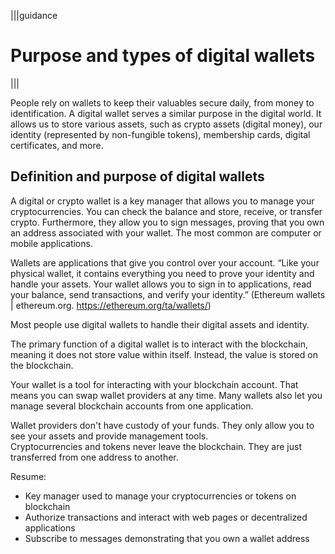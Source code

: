|||guidance
# Purpose and types of digital wallets

|||

People rely on wallets to keep their valuables secure daily, from money to identification. A digital wallet serves a similar purpose in the digital world. It allows us to store various assets, such as crypto assets (digital money), our identity (represented by non-fungible tokens), membership cards, digital certificates, and more.

## Definition and purpose of digital wallets

A digital or crypto wallet is a key manager that allows you to manage your cryptocurrencies. You can check the balance and store, receive, or transfer crypto. Furthermore, they allow you to sign messages, proving that you own an address associated with your wallet. The most common are computer or mobile applications.

Wallets are applications that give you control over your account. “Like your physical wallet, it contains everything you need to prove your identity and handle your assets. Your wallet allows you to sign in to applications, read your balance, send transactions, and verify your identity.” (Ethereum wallets | ethereum.org. https://ethereum.org/ta/wallets/)

Most people use digital wallets to handle their digital assets and identity.

The primary function of a digital wallet is to interact with the blockchain, meaning it does not store value within itself. Instead, the value is stored on the blockchain. 

Your wallet is a tool for interacting with your blockchain account. That means you can swap wallet providers at any time. Many wallets also let you manage several blockchain accounts from one application.

Wallet providers don't have custody of your funds. They only allow you to see your assets and provide management tools.  
Cryptocurrencies and tokens never leave the blockchain. They are just transferred from one address to another.

Resume:

* Key manager used to manage your cryptocurrencies or tokens on blockchain  
* Authorize transactions and interact with web pages or decentralized applications  
* Subscribe to messages demonstrating that you own a wallet address
